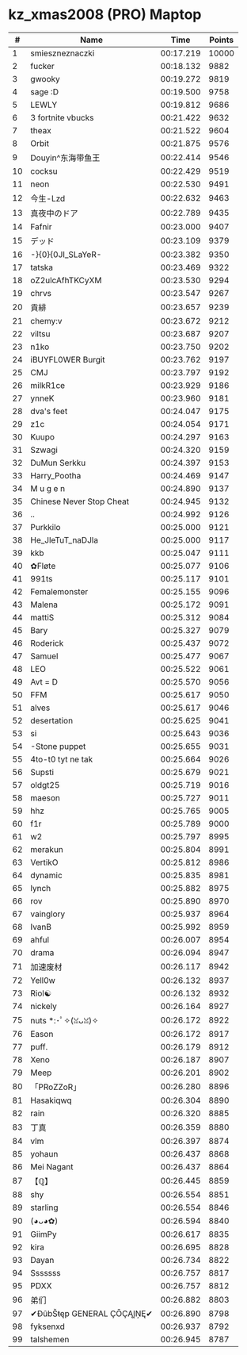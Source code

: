 # kz_xmas2008 (PRO) Maptop

|  # | Name | Time | Points |
|-------------- | -------------- | -------------- | -------------- | 
| 1 | smieszneznaczki | 00:17.219 | 10000 | 
| 2 | fucker | 00:18.132 | 9882 | 
| 3 | gwooky | 00:19.272 | 9819 | 
| 4 | sage :D | 00:19.500 | 9758 | 
| 5 | LEWLY | 00:19.812 | 9686 | 
| 6 | 3 fortnite vbucks | 00:21.422 | 9632 | 
| 7 | theax | 00:21.522 | 9604 | 
| 8 | Orbit | 00:21.875 | 9576 | 
| 9 | Douyin^东海带鱼王 | 00:22.414 | 9546 | 
| 10 | cocksu | 00:22.429 | 9519 | 
| 11 | neon | 00:22.530 | 9491 | 
| 12 | 今生-Lzd | 00:22.632 | 9463 | 
| 13 | 真夜中のドア | 00:22.789 | 9435 | 
| 14 | Fafnir | 00:23.000 | 9407 | 
| 15 | デッド | 00:23.109 | 9379 | 
| 16 | -}{0}{0JI_SLaYeR- | 00:23.382 | 9350 | 
| 17 | tatska | 00:23.469 | 9322 | 
| 18 | oZ2ulcAfhTKCyXM | 00:23.530 | 9294 | 
| 19 | chrvs | 00:23.547 | 9267 | 
| 20 | 貢緋 | 00:23.657 | 9239 | 
| 21 | chemy:v | 00:23.672 | 9212 | 
| 22 | viltsu | 00:23.687 | 9207 | 
| 23 | n1ko | 00:23.750 | 9202 | 
| 24 | iBUYFL0WER Burgit | 00:23.762 | 9197 | 
| 25 | CMJ | 00:23.797 | 9192 | 
| 26 | milkR1ce | 00:23.929 | 9186 | 
| 27 | ynneK | 00:23.960 | 9181 | 
| 28 | dva's feet | 00:24.047 | 9175 | 
| 29 | z1c | 00:24.054 | 9171 | 
| 30 | Kuupo | 00:24.297 | 9163 | 
| 31 | Szwagi | 00:24.320 | 9159 | 
| 32 | DuMun Serkku | 00:24.397 | 9153 | 
| 33 | Harry_Pootha | 00:24.469 | 9147 | 
| 34 | M u g e n | 00:24.890 | 9137 | 
| 35 | Chinese Never Stop Cheat | 00:24.945 | 9132 | 
| 36 | .. | 00:24.992 | 9126 | 
| 37 | Purkkilo | 00:25.000 | 9121 | 
| 38 | He_JleTuT_naDJla | 00:25.000 | 9117 | 
| 39 | kkb | 00:25.047 | 9111 | 
| 40 | ✿Fløte | 00:25.077 | 9106 | 
| 41 | 991ts | 00:25.117 | 9101 | 
| 42 | Femalemonster | 00:25.155 | 9096 | 
| 43 | Malena | 00:25.172 | 9091 | 
| 44 | mattiS | 00:25.312 | 9084 | 
| 45 | Bary | 00:25.327 | 9079 | 
| 46 | Roderick | 00:25.437 | 9072 | 
| 47 | Samuel | 00:25.477 | 9067 | 
| 48 | LEO | 00:25.522 | 9061 | 
| 49 | Avt = D | 00:25.570 | 9056 | 
| 50 | FFM | 00:25.617 | 9050 | 
| 51 | alves | 00:25.617 | 9046 | 
| 52 | desertation | 00:25.625 | 9041 | 
| 53 | si | 00:25.643 | 9036 | 
| 54 | -Stone puppet | 00:25.655 | 9031 | 
| 55 | 4to-t0 tyt ne tak | 00:25.664 | 9026 | 
| 56 | Supsti | 00:25.679 | 9021 | 
| 57 | oldgt25 | 00:25.719 | 9016 | 
| 58 | maeson | 00:25.727 | 9011 | 
| 59 | hhz | 00:25.765 | 9005 | 
| 60 | f1r | 00:25.789 | 9000 | 
| 61 | w2 | 00:25.797 | 8995 | 
| 62 | merakun | 00:25.804 | 8991 | 
| 63 | VertikO | 00:25.812 | 8986 | 
| 64 | dynamic | 00:25.835 | 8981 | 
| 65 | lynch | 00:25.882 | 8975 | 
| 66 | rov | 00:25.890 | 8970 | 
| 67 | vainglory | 00:25.937 | 8964 | 
| 68 | IvanB | 00:25.992 | 8959 | 
| 69 | ahful | 00:26.007 | 8954 | 
| 70 | drama | 00:26.094 | 8947 | 
| 71 | 加速废材 | 00:26.117 | 8942 | 
| 72 | Yell0w | 00:26.132 | 8937 | 
| 73 | Riol☯ | 00:26.132 | 8932 | 
| 74 | nickely | 00:26.164 | 8927 | 
| 75 | nuts *:･ﾟ✧(ꈍᴗꈍ)✧ | 00:26.172 | 8922 | 
| 76 | Eason | 00:26.172 | 8917 | 
| 77 | puff. | 00:26.179 | 8912 | 
| 78 | Xeno | 00:26.187 | 8907 | 
| 79 | Meep | 00:26.201 | 8902 | 
| 80 | 「PRoZZoR」 | 00:26.280 | 8896 | 
| 81 | Hasakiqwq | 00:26.304 | 8890 | 
| 82 | rain | 00:26.320 | 8885 | 
| 83 | 丁真 | 00:26.359 | 8880 | 
| 84 | vlm | 00:26.397 | 8874 | 
| 85 | yohaun | 00:26.437 | 8868 | 
| 86 | Mei Nagant | 00:26.437 | 8864 | 
| 87 | 【ℚ】 | 00:26.445 | 8859 | 
| 88 | shy | 00:26.554 | 8851 | 
| 89 | starling | 00:26.554 | 8846 | 
| 90 | (◕ᴗ◕✿) | 00:26.594 | 8840 | 
| 91 | GiimPy | 00:26.617 | 8835 | 
| 92 | kira | 00:26.695 | 8828 | 
| 93 | Dayan | 00:26.734 | 8822 | 
| 94 | Sssssss | 00:26.757 | 8817 | 
| 95 | PDXX | 00:26.757 | 8812 | 
| 96 | 弟们 | 00:26.882 | 8803 | 
| 97 | ✔ĐûbŠŧęp GENERAL ÇŌÇĄĮŅĘ✔ | 00:26.890 | 8798 | 
| 98 | fyksenxd | 00:26.937 | 8792 | 
| 99 | talshemen | 00:26.945 | 8787 | 

